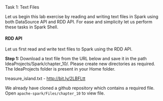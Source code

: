 Task 1: Text Files

Let us begin this lab exercise by reading and writing text files in Spark using both DataSource API and RDD API. For ease and simplicity let us perform these tasks in Spark Shell.


#### RDD API
Let us first read and write text files to Spark using the RDD API.

**Step 1:** Download a text file from the URL below and save it in the path IdeaProjects/Spark/chapter_10/. Please create new directories as required. The IdeaProjects folder is present in your Home folder.

treasure_island.txt - http://bit.ly/2LBFLtt

We already have cloned a github repository which contains a required file. Open `apache-spark/Files/chapter_10` to view file.